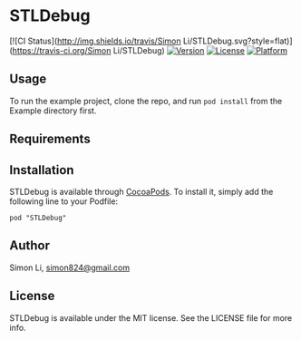 # STLDebug

[![CI Status](http://img.shields.io/travis/Simon Li/STLDebug.svg?style=flat)](https://travis-ci.org/Simon Li/STLDebug)
[![Version](https://img.shields.io/cocoapods/v/STLDebug.svg?style=flat)](http://cocoadocs.org/docsets/STLDebug)
[![License](https://img.shields.io/cocoapods/l/STLDebug.svg?style=flat)](http://cocoadocs.org/docsets/STLDebug)
[![Platform](https://img.shields.io/cocoapods/p/STLDebug.svg?style=flat)](http://cocoadocs.org/docsets/STLDebug)

## Usage

To run the example project, clone the repo, and run `pod install` from the Example directory first.

## Requirements

## Installation

STLDebug is available through [CocoaPods](http://cocoapods.org). To install
it, simply add the following line to your Podfile:

    pod "STLDebug"

## Author

Simon Li, simon824@gmail.com

## License

STLDebug is available under the MIT license. See the LICENSE file for more info.

